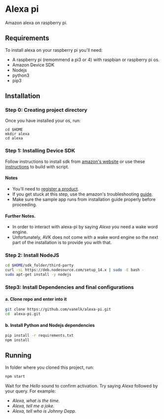 # Alexa pi
Amazon alexa on raspberry pi.
## Requirements
To install alexa on your raspberry pi you'll need: 
- A raspberry pi (remommend a pi3 or 4) with raspbian or raspberry pi os.
- Amazon Device SDK
- Nodejs
- python3
- pip3

## Installation
### Step 0: Creating project directory
Once you have installed your os, run:
```
cd $HOME
mkdir alexa
cd alexa
```
### Step 1: Installing Device SDK
Follow instructions to install sdk from [amazon's website](https://developer.amazon.com/en-US/docs/alexa/avs-device-sdk/raspberry-pi.html) or use these [instructions](https://developer.amazon.com/en-US/docs/alexa/avs-device-sdk/raspberry-pi-script.html) to build with script.

#### Notes
- You'll need to [register a product](https://developer.amazon.com/en-US/docs/alexa/alexa-voice-service/register-a-product-with-avs.html).
- If you get stuck at this step, use the amazon's troubleshooting [guide](https://developer.amazon.com/en-US/docs/alexa/avs-device-sdk/troubleshooting.html#raspberry).
- Make sure the sample app runs from installation guide properly before proceeding.

#### Further Notes.
- In order to interact with alexa-pi by saying *Alexa* you need a wake word engine.
- Unfortunately, AVK does not come with a wake word engine so the next part of the installation is to provide you with that.

### Step 2: Install NodeJS

```bash
cd $HOME/sdk_folder/third-party
curl -sL https://deb.nodesource.com/setup_14.x | sudo -E bash -
sudo apt-get install -y nodejs
```

### Step3: Install Dependencies and final configurations

#### a. Clone repo and enter into it

```bash
git clone https://github.com/vanelk/alexa-pi.git
cd  alexa-pi.git
```


#### b. Install Python and Nodejs dependencies

```bash
pip install -r requirements.txt
npm install
```

## Running
In folder where you cloned this project, run:
```bash
npm start
```
Wait for the *Hello* sound to confirm activation.
Try saying *Alexa* followed by your query. For example:
- *Alexa, what is the time.*
- *Alexa, tell me a joke.*
- *Alexa, tell who is Johnny Depp.*